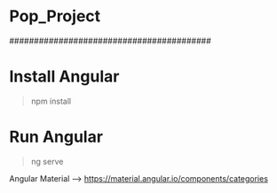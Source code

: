 # Pop_Project
#########################################

# Install Angular 
> npm install
# Run Angular
> ng serve


Angular Material --> https://material.angular.io/components/categories
